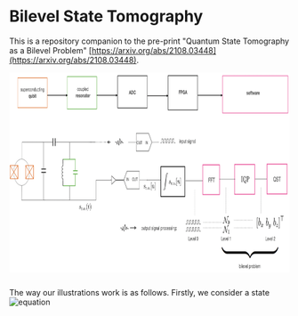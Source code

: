 # Bilevel State Tomography

This is a repository companion to the pre-print "Quantum State Tomography as a Bilevel Problem" [https://arxiv.org/abs/2108.03448](https://arxiv.org/abs/2108.03448).

<p align="center">
  <img src="flow.png" alt="" width="1140" height="360" style="margin-bottom: 10px;">
</p>

The way our illustrations work is as follows. Firstly, we consider a state 
![equation](https://latex.codecogs.com/svg.image?\bg{white}\rho&space;=&space;\begin{pmatrix}0.056,&0.229i\\0.299i&0.944\end{pmatrix})
